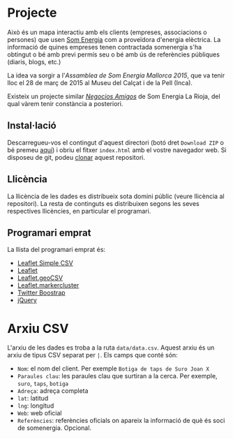 # Projecte #

Això és un mapa interactiu amb els clients (empreses, associacions o persones) que usen <a href="http://www.somenergia.coop">Som Energia</a> com a proveïdora d'energia elèctrica. La informació de quines empreses tenen contractada somenergia s'ha obtingut o bé amb previ permís seu o bé amb ús de referències públiques (diaris, blogs, etc.)

La idea va sorgir a l'*Assamblea de Som Energia Mallorca 2015*, que va tenir lloc el 28 de març de 2015 al Museu del Calçat i de la Pell (Inca).

Existeix un projecte similar *[Negocios Amigos](https://blog.somenergia.coop/grupos-locales/larioja/gl-la-rioja/2015/05/negocios-amigos-de-som-energia-en-la-rioja-2/)* de Som Energia La Rioja, del qual vàrem tenir constància a posteriori.

## Instal·lació ##

Descarregueu-vos el contingut d'aquest directori (botó dret `Download ZIP` o bé premeu [aquí](https://github.com/somenxavier/powered-by-somenergia/archive/gh-pages.zip)) i obriu el fitxer `index.html` amb el vostre navegador web. Si disposeu de git, podeu [clonar](https://github.com/somenxavier/powered-by-somenergia.git) aquest repositori.

## Llicència ##

La llicència de les dades es distribueix sota domini públic (veure llicència al repositori). La resta de continguts es distribuixen segons les seves respectives llicències, en particular el programari.

## Programari emprat ##

La llista del programari emprat és:

  * [Leaflet Simple CSV](https://github.com/perrygeo/leaflet-simple-csv)
  * [Leaflet](https://github.com/Leaflet/Leaflet)
  * [Leaflet.geoCSV](https://github.com/joker-x/Leaflet.geoCSV)
  * [Leaflet.markercluster](https://github.com/Leaflet/Leaflet.markercluster)
  * [Twitter Boostrap](http://twitter.github.io/bootstrap/)
  * [jQuery](http://jquery.com/)


# Arxiu CSV #

L'arxiu de les dades es troba a la ruta `data/data.csv`. Aquest arxiu és un arxiu de tipus CSV separat per `|`. Els camps que conté són:
  * `Nom`: el nom del client. Per exemple `Botiga de taps de Suro Joan X`
  * `Paraules clau`: les paraules clau que surtiran a la cerca. Per exemple, `suro`, `taps`, `botiga`
  * `Adreça`: adreça completa
  * `lat`: latitud
  * `lng`: longitud
  * `Web`: web oficial
  * `Referències`: referències oficials on apareix la informació de què és soci de somenergia. Opcional.
  